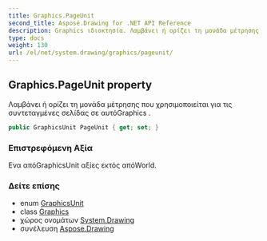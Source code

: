 ```yaml
---
title: Graphics.PageUnit
second_title: Aspose.Drawing for .NET API Reference
description: Graphics ιδιοκτησία. Λαμβάνει ή ορίζει τη μονάδα μέτρησης που χρησιμοποιείται για τις συντεταγμένες σελίδας σε αυτόGraphics .
type: docs
weight: 130
url: /el/net/system.drawing/graphics/pageunit/
---
```

## Graphics.PageUnit property

Λαμβάνει ή ορίζει τη μονάδα μέτρησης που χρησιμοποιείται για τις συντεταγμένες σελίδας σε αυτόGraphics .

```csharp
public GraphicsUnit PageUnit { get; set; }
```

### Επιστρεφόμενη Αξία

Ενα απόGraphicsUnit αξίες εκτός απόWorld.

### Δείτε επίσης

* enum [GraphicsUnit](../../graphicsunit/)
* class [Graphics](../)
* χώρος ονομάτων [System.Drawing](../../graphics/)
* συνέλευση [Aspose.Drawing](../../../)


